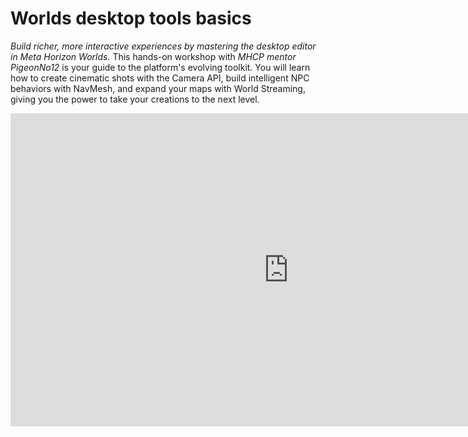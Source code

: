 # Worlds desktop tools basics
*Build richer, more interactive experiences by mastering the desktop editor in Meta Horizon Worlds.* This hands-on workshop with *MHCP mentor PigeonNo12* is your guide to the platform's evolving toolkit. You will learn how to create cinematic shots with the Camera API, build intelligent NPC behaviors with NavMesh, and expand your maps with World Streaming, giving you the power to take your creations to the next level.

<iframe width="890" height="501" src="https://www.youtube.com/embed/YauS8pfhOpI" title="Worlds Desktop Tools Basics" frameborder="0" allow="accelerometer; autoplay; clipboard-write; encrypted-media; gyroscope; picture-in-picture; web-share" referrerpolicy="strict-origin-when-cross-origin" allowfullscreen></iframe>